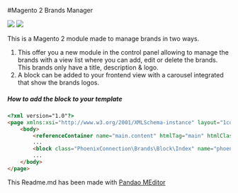 #Magento 2 Brands Manager


![](https://img.shields.io/badge/release-1.2.1-green.svg) ![](https://img.shields.io/badge/status-dev-red.svg)


This is a Magento 2 module made to manage brands in two ways.
1. This offer you a new module in the control panel allowing to manage the brands with a view list where you can add, edit or delete the brands. This brands only have a title, description & logo.
2. A block can be added to your frontend view with a carousel integrated that show the brands logos.


##### How to add the block to your template
```html
<?xml version="1.0"?>
<page xmlns:xsi="http://www.w3.org/2001/XMLSchema-instance" layout="1column" xsi:noNamespaceSchemaLocation="urn:magento:framework:View/Layout/etc/page_configuration.xsd">
    <body>
        <referenceContainer name="main.content" htmlTag="main" htmlClass="page-main-full-width" />
	    ...
	    <block class="PhoenixConnection\Brands\Block\Index" name="phoenix_connection_brands" template="PhoenixConnection_Brands::brands.phtml"/>
	    ...
	</body>
</page>
```

This Readme.md has been made with [Pandao MEditor](https://pandao.github.io/editor.md/index.html "Pandao MEditor")
